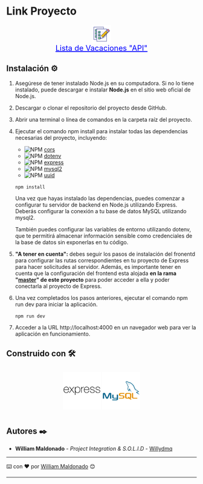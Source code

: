 # Link Proyecto

<div style="display: flex; flex-direction: column; align-items: center;">
    <img src="./src/img/logo192.png" width="50px">
    <a style="color: blue; font-size: 20px; display: block; text-align: center;" href="https://holidays-aez8.onrender.com/api" target="_blank">Lista de Vacaciones "API"</a>
</div>

## Instalación ⚙️

1. Asegúrese de tener instalado Node.js en su computadora. Si no lo tiene instalado, puede descargar e instalar **Node.js** en el sitio web oficial de Node.js.

2. Descargar o clonar el repositorio del proyecto desde GitHub.

3. Abrir una terminal o línea de comandos en la carpeta raíz del proyecto.

4. Ejecutar el comando npm install para instalar todas las dependencias necesarias del proyecto, incluyendo:

   - ![NPM](https://img.shields.io/badge/cors-NPM-red) <a href="https://www.npmjs.com/package/cors">cors</a>
   - ![NPM](https://img.shields.io/badge/dotenv-NPM-blue) <a href="https://www.npmjs.com/package/dotenv">dotenv</a>
   - ![NPM](https://img.shields.io/badge/express-NPM-green) <a href="https://www.npmjs.com/package/express">express</a>
   - ![NPM](https://img.shields.io/badge/mysql2-NPM-orange) <a href="https://www.npmjs.com/package/mysql2">mysql2</a>
   - ![NPM](https://img.shields.io/badge/uuid-NPM-white) <a href="https://www.npmjs.com/package/uuid">uuid</a>

   ```
   npm install
   ```

   Una vez que hayas instalado las dependencias, puedes comenzar a configurar tu servidor de backend en Node.js utilizando Express. Deberás configurar la conexión a tu base de datos MySQL utilizando mysql2.

   También puedes configurar las variables de entorno utilizando dotenv, que te permitirá almacenar información sensible como credenciales de la base de datos sin exponerlas en tu código.

5. **"A tener en cuenta":** debes seguir los pasos de instalación del fronentd para configurar las rutas correspondientes en tu proyecto de Express para hacer solicitudes al servidor. Además, es importante tener en cuenta que la configuración del frontend esta alojada **en la rama "[master](https://gitlab.com/Willydmq/holidays)" de este proyecto** para poder acceder a ella y poder conectarla al proyecto de Express.

6. Una vez completados los pasos anteriores, ejecutar el comando npm run dev para iniciar la aplicación.
   ```
   npm run dev
   ```
7. Acceder a la URL http://localhost:4000 en un navegador web para ver la aplicación en funcionamiento.

## Construido con 🛠️

<div style="text-align: center; padding: 10px;">
    <img src="./src/img/express.png" width="100px">
    <img src="./src/img/mysql.png" width="100px">
</div>

## Autores ✒️

- **William Maldonado** - _Project Integration & S.O.L.I.D_ - [Willydmq](https://gitlab.com/Willydmq)

---

⌨️ con ❤️ por [William Maldonado](https://gitlab.com/Willydmq) 😊

---
